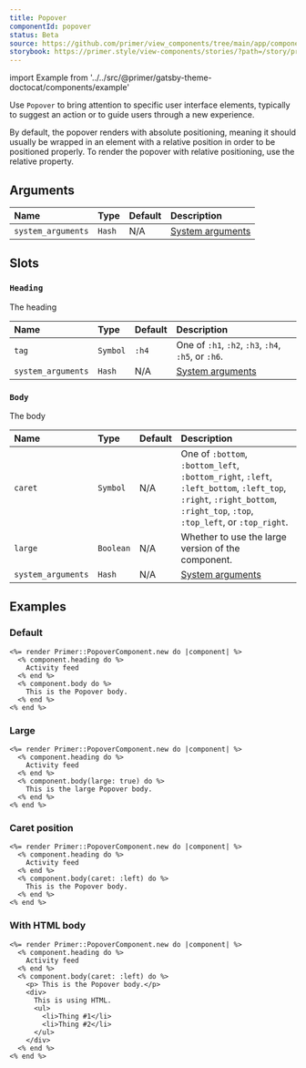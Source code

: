 ```yaml
---
title: Popover
componentId: popover
status: Beta
source: https://github.com/primer/view_components/tree/main/app/components/primer/popover_component.rb
storybook: https://primer.style/view-components/stories/?path=/story/primer-popover-component
---
```


import Example from '../../src/@primer/gatsby-theme-doctocat/components/example'

<!-- Warning: AUTO-GENERATED file, do not edit. Add code comments to your Ruby instead <3 -->

Use `Popover` to bring attention to specific user interface elements, typically to suggest an action or to guide users through a new experience.

By default, the popover renders with absolute positioning, meaning it should usually be wrapped in an element with a relative position in order to be positioned properly. To render the popover with relative positioning, use the relative property.

## Arguments

| Name | Type | Default | Description |
| :- | :- | :- | :- |
| `system_arguments` | `Hash` | N/A | [System arguments](/system-arguments) |

## Slots

### `Heading`

The heading

| Name | Type | Default | Description |
| :- | :- | :- | :- |
| `tag` | `Symbol` | `:h4` | One of `:h1`, `:h2`, `:h3`, `:h4`, `:h5`, or `:h6`. |
| `system_arguments` | `Hash` | N/A | [System arguments](/system-arguments) |

### `Body`

The body

| Name | Type | Default | Description |
| :- | :- | :- | :- |
| `caret` | `Symbol` | N/A | One of `:bottom`, `:bottom_left`, `:bottom_right`, `:left`, `:left_bottom`, `:left_top`, `:right`, `:right_bottom`, `:right_top`, `:top`, `:top_left`, or `:top_right`. |
| `large` | `Boolean` | N/A | Whether to use the large version of the component. |
| `system_arguments` | `Hash` | N/A | [System arguments](/system-arguments) |

## Examples

### Default

<Example src="<div right='false' left='false' data-view-component='true' class='position-relative Popover'>  <div text_align='left' box_shadow='large' data-view-component='true' class='p-4 mt-2 mx-auto Popover-message Box'>    <h4 data-view-component='true' class='mb-2 '>    Activity feed</h4>        This is the Popover body.</div></div>" />

```erb
<%= render Primer::PopoverComponent.new do |component| %>
  <% component.heading do %>
    Activity feed
  <% end %>
  <% component.body do %>
    This is the Popover body.
  <% end %>
<% end %>
```

### Large

<Example src="<div right='false' left='false' data-view-component='true' class='position-relative Popover'>  <div text_align='left' box_shadow='large' data-view-component='true' class='p-4 mt-2 mx-auto Popover-message Box Popover-message--large'>    <h4 data-view-component='true' class='mb-2 '>    Activity feed</h4>        This is the large Popover body.</div></div>" />

```erb
<%= render Primer::PopoverComponent.new do |component| %>
  <% component.heading do %>
    Activity feed
  <% end %>
  <% component.body(large: true) do %>
    This is the large Popover body.
  <% end %>
<% end %>
```

### Caret position

<Example src="<div right='false' left='false' data-view-component='true' class='position-relative Popover'>  <div text_align='left' box_shadow='large' data-view-component='true' class='p-4 mt-2 mx-auto Popover-message Box Popover-message--left'>    <h4 data-view-component='true' class='mb-2 '>    Activity feed</h4>        This is the Popover body.</div></div>" />

```erb
<%= render Primer::PopoverComponent.new do |component| %>
  <% component.heading do %>
    Activity feed
  <% end %>
  <% component.body(caret: :left) do %>
    This is the Popover body.
  <% end %>
<% end %>
```

### With HTML body

<Example src="<div right='false' left='false' data-view-component='true' class='position-relative Popover'>  <div text_align='left' box_shadow='large' data-view-component='true' class='p-4 mt-2 mx-auto Popover-message Box Popover-message--left'>    <h4 data-view-component='true' class='mb-2 '>    Activity feed</h4>        <p> This is the Popover body.</p>    <div>      This is using HTML.      <ul>        <li>Thing #1</li>        <li>Thing #2</li>      </ul>    </div></div></div>" />

```erb
<%= render Primer::PopoverComponent.new do |component| %>
  <% component.heading do %>
    Activity feed
  <% end %>
  <% component.body(caret: :left) do %>
    <p> This is the Popover body.</p>
    <div>
      This is using HTML.
      <ul>
        <li>Thing #1</li>
        <li>Thing #2</li>
      </ul>
    </div>
  <% end %>
<% end %>
```
